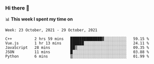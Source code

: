 ### Hi there 👋

📊 __This week I spent my time on__
<!--START_SECTION:waka-->
```text
Week: 23 October, 2021 - 29 October, 2021

C++          2 hrs 59 mins   ██████████████▓░░░░░░░░░░   59.15 % 
Vue.js       1 hr 13 mins    ██████░░░░░░░░░░░░░░░░░░░   24.11 % 
JavaScript   28 mins         ██▒░░░░░░░░░░░░░░░░░░░░░░   09.35 % 
JSON         11 mins         █░░░░░░░░░░░░░░░░░░░░░░░░   03.88 % 
Python       6 mins          ▒░░░░░░░░░░░░░░░░░░░░░░░░   01.99 % 
```
<!--END_SECTION:waka-->
<!--
**SREEHARI-M-S/SREEHARI-M-S** is a ✨ _special_ ✨ repository because its `README.md` (this file) appears on your GitHub profile.

Here are some ideas to get you started:

- 🔭 I’m currently working on ...
- 🌱 I’m currently learning ...
- 👯 I’m looking to collaborate on ...
- 🤔 I’m looking for help with ...
- 💬 Ask me about ...
- 📫 How to reach me: ...
- 😄 Pronouns: ...
- ⚡ Fun fact: ...
-->
